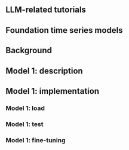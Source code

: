 ## LLM-related tutorials

## Foundation time series models

## Background

## Model 1: description

## Model 1: implementation 

### Model 1: load

### Model 1: test

### Model 1: fine-tuning 
